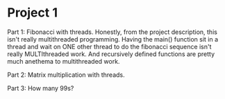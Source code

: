 Project 1
=========

Part 1: Fibonacci with threads. Honestly, from the project description, this 
isn't really multithreaded programming. Having the main() function sit in a 
thread and wait on ONE other thread to do the fibonacci sequence isn't really 
MULTIthreaded work. And recursively defined functions are pretty much 
anethema to multithreaded work.

Part 2: Matrix multiplication with threads.

Part 3: How many 99s?
